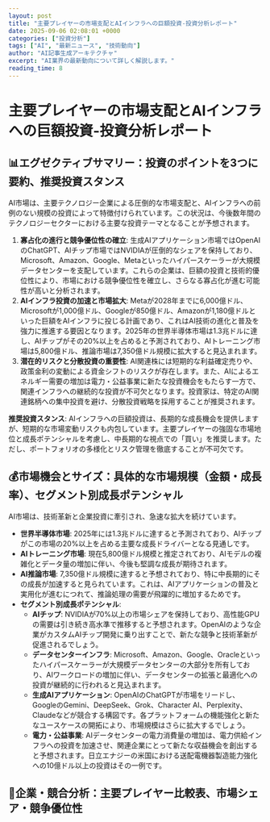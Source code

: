 ```yaml
---
layout: post
title: "主要プレイヤーの市場支配とAIインフラへの巨額投資-投資分析レポート"
date: 2025-09-06 02:08:01 +0000
categories: ["投資分析"]
tags: ["AI", "最新ニュース", "技術動向"]
author: "AI記事生成アーキテクチャ"
excerpt: "AI業界の最新動向について詳しく解説します。"
reading_time: 8
---
```

# **主要プレイヤーの市場支配とAIインフラへの巨額投資**-投資分析レポート

## 📊エグゼクティブサマリー：投資のポイントを3つに要約、推奨投資スタンス

AI市場は、主要テクノロジー企業による圧倒的な市場支配と、AIインフラへの前例のない規模の投資によって特徴付けられています。この状況は、今後数年間のテクノロジーセクターにおける主要な投資テーマとなることが予想されます。

1.  **寡占化の進行と競争優位性の確立**: 生成AIアプリケーション市場ではOpenAIのChatGPT、AIチップ市場ではNVIDIAが圧倒的なシェアを保持しており、Microsoft、Amazon、Google、Metaといったハイパースケーラーが大規模データセンターを支配しています。これらの企業は、巨額の投資と技術的優位性により、市場における競争優位性を確立し、さらなる寡占化が進む可能性が高いと分析されます。
2.  **AIインフラ投資の加速と市場拡大**: Metaが2028年までに6,000億ドル、Microsoftが1,000億ドル、Googleが850億ドル、Amazonが1,180億ドルといった巨額をAIインフラに投じる計画であり、これはAI技術の進化と普及を強力に推進する要因となります。2025年の世界半導体市場は1.3兆ドルに達し、AIチップがその20%以上を占めると予測されており、AIトレーニング市場は5,800億ドル、推論市場は7,350億ドル規模に拡大すると見込まれます。
3.  **潜在的リスクと分散投資の重要性**: AI関連株には短期的な利益確定売りや、政策金利の変動による資金シフトのリスクが存在します。また、AIによるエネルギー需要の増加は電力・公益事業に新たな投資機会をもたらす一方で、関連インフラへの継続的な投資が不可欠となります。投資家は、特定のAI関連銘柄への集中投資を避け、分散投資戦略を採用することが推奨されます。

**推奨投資スタンス**: AIインフラへの巨額投資は、長期的な成長機会を提供しますが、短期的な市場変動リスクも内包しています。主要プレイヤーの強固な市場地位と成長ポテンシャルを考慮し、中長期的な視点での「買い」を推奨します。ただし、ポートフォリオの多様化とリスク管理を徹底することが不可欠です。

## 💰市場機会とサイズ：具体的な市場規模（金額・成長率）、セグメント別成長ポテンシャル

AI市場は、技術革新と企業投資に牽引され、急速な拡大を続けています。

*   **世界半導体市場**: 2025年には1.3兆ドルに達すると予測されており、AIチップがこの市場の20%以上を占める主要な成長ドライバーとなる見通しです。
*   **AIトレーニング市場**: 現在5,800億ドル規模と推定されており、AIモデルの複雑化とデータ量の増加に伴い、今後も堅調な成長が期待されます。
*   **AI推論市場**: 7,350億ドル規模に達すると予想されており、特に中長期的にその成長が加速すると見られています。これは、AIアプリケーションの普及と実用化が進むにつれて、推論処理の需要が飛躍的に増加するためです。
*   **セグメント別成長ポテンシャル**:
    *   **AIチップ**: NVIDIAが70%以上の市場シェアを保持しており、高性能GPUの需要は引き続き高水準で推移すると予想されます。OpenAIのような企業がカスタムAIチップ開発に乗り出すことで、新たな競争と技術革新が促進されるでしょう。
    *   **データセンターインフラ**: Microsoft、Amazon、Google、Oracleといったハイパースケーラーが大規模データセンターの大部分を所有しており、AIワークロードの増加に伴い、データセンターの拡張と最適化への投資が継続的に行われると見込まれます。
    *   **生成AIアプリケーション**: OpenAIのChatGPTが市場をリードし、GoogleのGemini、DeepSeek、Grok、Character AI、Perplexity、Claudeなどが競合する構図です。各プラットフォームの機能強化と新たなユースケースの開拓により、市場規模はさらに拡大するでしょう。
    *   **電力・公益事業**: AIデータセンターの電力消費量の増加は、電力供給インフラへの投資を加速させ、関連企業にとって新たな収益機会を創出すると予想されます。日立エナジーの米国における送配電機器製造能力強化への10億ドル以上の投資はその一例です。

## 🏢企業・競合分析：主要プレイヤー比較表、市場シェア・競争優位性
